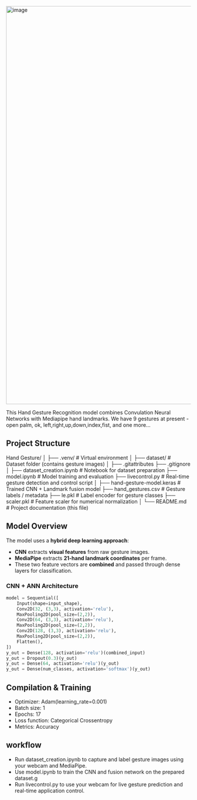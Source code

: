 <img width="1918" height="1082" alt="image" src="https://github.com/user-attachments/assets/3c1bd2d0-1e7e-43b9-81ec-77aa83faf9db" />

This Hand Gesture Recognition model combines Convulation Neural Networks with Mediapipe hand landmarks.
We have 9 gestures at present - open palm, ok, left,right,up,down,index,fist, and one more...

## Project Structure
Hand Gesture/
│
├── .venv/                     # Virtual environment
│
├── dataset/                   # Dataset folder (contains gesture images)
│
├── .gitattributes
├── .gitignore
│
├── dataset_creation.ipynb     # Notebook for dataset preparation
├── model.ipynb                # Model training and evaluation
├── livecontrol.py             # Real-time gesture detection and control script
│
├── hand-gesture-model.keras   # Trained CNN + Landmark fusion model
├── hand_gestures.csv          # Gesture labels / metadata
├── le.pkl                     # Label encoder for gesture classes
├── scaler.pkl                 # Feature scaler for numerical normalization
│
└── README.md                  # Project documentation (this file)

## Model Overview

The model uses a **hybrid deep learning approach**:
- **CNN** extracts **visual features** from raw gesture images.
- **MediaPipe** extracts **21-hand landmark coordinates** per frame.
- These two feature vectors are **combined** and passed through dense layers for classification.

###  CNN + ANN Architecture
```python
model = Sequential([
    Input(shape=input_shape),
    Conv2D(32, (3,3), activation='relu'),
    MaxPooling2D(pool_size=(2,2)),
    Conv2D(64, (3,3), activation='relu'),
    MaxPooling2D(pool_size=(2,2)),
    Conv2D(128, (3,3), activation='relu'),
    MaxPooling2D(pool_size=(2,2)),
    Flatten(),
])
y_out = Dense(128, activation='relu')(combined_input)
y_out = Dropout(0.3)(y_out)
y_out = Dense(64, activation='relu')(y_out)
y_out = Dense(num_classes, activation='softmax')(y_out) 
```
## Compilation & Training
- Optimizer: Adam(learning_rate=0.001)
- Batch size: 1
- Epochs: 17
- Loss function: Categorical Crossentropy
- Metrics: Accuracy

## workflow
- Run dataset_creation.ipynb to capture and label gesture images using your webcam and MediaPipe.
- Use model.ipynb to train the CNN and fusion network on the prepared dataset.g
- Run livecontrol.py to use your webcam for live gesture prediction and real-time application control.

